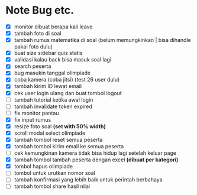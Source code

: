 # Note Bug etc.
- [x] monitor dibuat berapa kali leave
- [x] tambah foto di soal
- [x] tambah rumus matematika di soal (belum memungkinkan | bisa dihandle pakai foto dulu)
- [x] buat size sidebar quiz statis
- [x] validasi kalau back bisa masuk soal lagi
- [x] search peserta
- [x] bug masukin tanggal olimpiade
- [x] coba kamera (coba jitsi) (test 26 user dulu)
- [x] tambah kirim ID lewat email
- [x] cek user login ulang dan buat tombol logout
- [ ] tambah tutorial ketika awal login
- [ ] tambah invalidate token expired
- [ ] fix monitor pantau
- [x] fix input rumus
- [x] resize foto soal **(set with 50% width)**
- [x] scroll modal select olimpiade
- [x] tambah tombol reset semua peserta
- [x] tambah tombol kirim email ke semua peserta
- [ ] cek kemungkinan kamera tidak bisa hidup lagi setelah keluar page
- [x] tambah tombol tambah peserta dengan excel **(dibuat per kategori)**
- [x] tombol hapus olimpiade
- [ ] tombol untuk urutkan nomor soal
- [ ] tambah konfirmasi yang lebih baik untuk perintah berbahaya
- [ ] tambah tombol share hasil nilai
